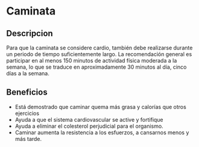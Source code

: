 # Caminata

## Descripcion
Para que la caminata se considere cardio, también debe realizarse durante un periodo de tiempo suficientemente largo. La recomendación general es participar en al menos 150 minutos de actividad física moderada a la semana, lo que se traduce en aproximadamente 30 minutos al día, cinco días a la semana.

## Beneficios
- Está demostrado que caminar quema más grasa y calorías que otros ejercicios
- Ayuda a que el sistema cardiovascular se active y fortifique
- Ayuda a eliminar el colesterol perjudicial para el organismo. 
- Caminar aumenta la resistencia a los esfuerzos, a cansarnos menos y más tarde.